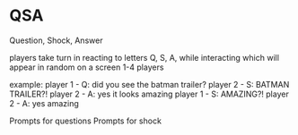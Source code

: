 # QSA

Question, Shock, Answer

players take turn in reacting to letters Q, S, A, while interacting which will appear in random on a screen
1-4 players

example: 
player 1 - Q: did you see the batman trailer?
player 2 - S: BATMAN TRAILER?!
player 2 - A: yes it looks amazing
player 1 - S: AMAZING?!
player 2 - A: yes amazing

Prompts for questions
Prompts for shock